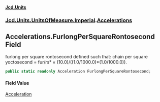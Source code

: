 #### [Jcd.Units](index.md 'index')
### [Jcd.Units.UnitsOfMeasure.Imperial](Jcd.Units.UnitsOfMeasure.Imperial.md 'Jcd.Units.UnitsOfMeasure.Imperial').[Accelerations](Accelerations.md 'Jcd.Units.UnitsOfMeasure.Imperial.Accelerations')

## Accelerations.FurlongPerSquareRontosecond Field

furlong per square rontosecond defined such that: chain per square yoctosecond = fur/rs² × (10.0)/((1.0/1000.0)*(1.0/1000.0)).

```csharp
public static readonly Acceleration FurlongPerSquareRontosecond;
```

#### Field Value
[Acceleration](Acceleration.md 'Jcd.Units.UnitTypes.Acceleration')